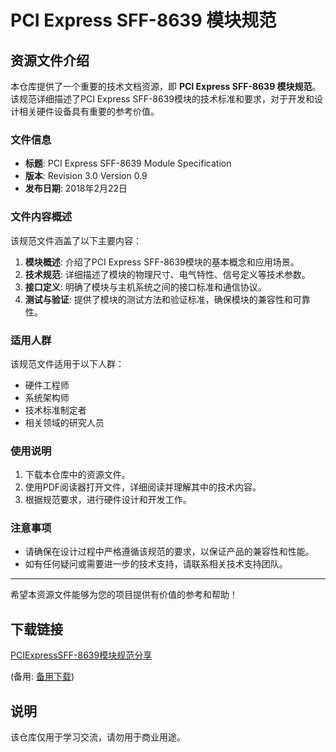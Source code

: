 # PCI Express SFF-8639 模块规范

## 资源文件介绍

本仓库提供了一个重要的技术文档资源，即 **PCI Express SFF-8639 模块规范**。该规范详细描述了PCI Express SFF-8639模块的技术标准和要求，对于开发和设计相关硬件设备具有重要的参考价值。

### 文件信息

- **标题**: PCI Express SFF-8639 Module Specification
- **版本**: Revision 3.0 Version 0.9
- **发布日期**: 2018年2月22日

### 文件内容概述

该规范文件涵盖了以下主要内容：

1. **模块概述**: 介绍了PCI Express SFF-8639模块的基本概念和应用场景。
2. **技术规范**: 详细描述了模块的物理尺寸、电气特性、信号定义等技术参数。
3. **接口定义**: 明确了模块与主机系统之间的接口标准和通信协议。
4. **测试与验证**: 提供了模块的测试方法和验证标准，确保模块的兼容性和可靠性。

### 适用人群

该规范文件适用于以下人群：

- 硬件工程师
- 系统架构师
- 技术标准制定者
- 相关领域的研究人员

### 使用说明

1. 下载本仓库中的资源文件。
2. 使用PDF阅读器打开文件，详细阅读并理解其中的技术内容。
3. 根据规范要求，进行硬件设计和开发工作。

### 注意事项

- 请确保在设计过程中严格遵循该规范的要求，以保证产品的兼容性和性能。
- 如有任何疑问或需要进一步的技术支持，请联系相关技术支持团队。

---

希望本资源文件能够为您的项目提供有价值的参考和帮助！

## 下载链接
[PCIExpressSFF-8639模块规范分享](https://pan.quark.cn/s/51004cdfd6ca) 

(备用: [备用下载](https://pan.baidu.com/s/1JchSbv29pKPYCOxIMEmBuw?pwd=375u))

## 说明

该仓库仅用于学习交流，请勿用于商业用途。
